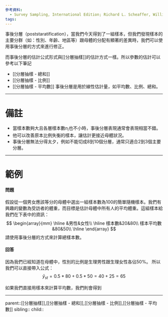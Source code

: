 ```yaml
---
參考資料:
  - Survey Sampling, International Edition; Richard L. Scheaffer, William Mendenhall. III
tags:
---
```

事後分層（poststaratification），當我們今天得到了一組樣本，但我們發現樣本的主要分群（如：性別、年齡、地區等）跟母體的分配有顯著的差異時，我們可以使用事後分層的方式來進行修正。

而事後分層的估計公式形式與[[分層抽樣]]的估計方式一樣。所以參數的估計可以參考以下筆記
- [[分層抽樣 - 總和]]
- [[分層抽樣 - 比例]]
- [[分層抽樣 - 平均數]]
事後分層是用於線性估計量，如平均數、比例、總和。
- - -
# 備註
- 當樣本數夠大且各層樣本數$n_i$也不小時，事後分層表現通常會表現相當不錯。
- 他可以改善原本比例失衡的樣本，讓估計更接近母體狀況。
- 事後分層無法分得太夕，例如不能切成8到10個分層，通常只適合2到3個主要分層。
- - -
# 範例
#### 問題
假設從一個男女應該等分的母體中選出一組樣本數為100的簡單隨機樣本。我們有興趣的變數為受訪者的體重，而目標是估計母體中所有人的平均體重。這組樣本給我們在下表中的資訊：
$$
\begin{array}{mm}
\hline
&男性&女性\\
\hline
樣本數&20&80\\
樣本平均數&80&50\\
\hline
\end{array}
$$
請使用事後分層的方式來計算總樣本數。
#### 回答
因為我們已經知道在母體中，性別的比例是生理男性跟生理女性各佔50%。
所以我們可以直接帶入公式：
$$
\bar{y}_{st}=0.5*80+0.5*50=40+25=65
$$

如果我們直接用樣本來計算平均數，我們則會得到
- - -
parent::[[分層抽樣]],[[分層抽樣 - 總和]],[[分層抽樣 - 比例]],[[分層抽樣 - 平均數]]
sibling::
child::